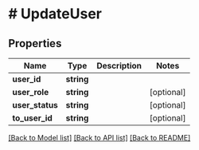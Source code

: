 # # UpdateUser

## Properties

Name | Type | Description | Notes
------------ | ------------- | ------------- | -------------
**user_id** | **string** |  |
**user_role** | **string** |  | [optional]
**user_status** | **string** |  | [optional]
**to_user_id** | **string** |  | [optional]

[[Back to Model list]](../../README.md#models) [[Back to API list]](../../README.md#endpoints) [[Back to README]](../../README.md)
